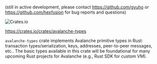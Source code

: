
(still in active development, please contact https://github.com/gyuho or https://github.com/hexfusion for bug reports and questions)

![Crates.io](https://img.shields.io/crates/v/avalanche-types?logo=rust&style=for-the-badge)

https://crates.io/crates/avalanche-types

`avalanche-types` crate implements Avalanche primitive types in Rust: transaction types/serialization, keys, addresses, peer-to-peer messages, etc.. The basic types available in this crate will be foundational for many upcoming Rust projects for Avalanche (e.g., Rust SDK for custom VM).
